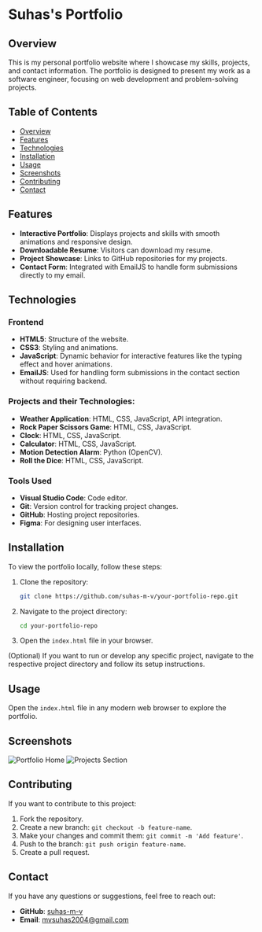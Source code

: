 # Suhas's Portfolio

## Overview
This is my personal portfolio website where I showcase my skills, projects, and contact information. The portfolio is designed to present my work as a software engineer, focusing on web development and problem-solving projects. 

## Table of Contents
- [Overview](#overview)
- [Features](#features)
- [Technologies](#technologies)
- [Installation](#installation)
- [Usage](#usage)
- [Screenshots](#screenshots)
- [Contributing](#contributing)
- [Contact](#contact)

## Features
- **Interactive Portfolio**: Displays projects and skills with smooth animations and responsive design.
- **Downloadable Resume**: Visitors can download my resume.
- **Project Showcase**: Links to GitHub repositories for my projects.
- **Contact Form**: Integrated with EmailJS to handle form submissions directly to my email.

## Technologies

### **Frontend**
- **HTML5**: Structure of the website.
- **CSS3**: Styling and animations.
- **JavaScript**: Dynamic behavior for interactive features like the typing effect and hover animations.
- **EmailJS**: Used for handling form submissions in the contact section without requiring backend.
  
### **Projects and their Technologies**:
- **Weather Application**: HTML, CSS, JavaScript, API integration.
- **Rock Paper Scissors Game**: HTML, CSS, JavaScript.
- **Clock**: HTML, CSS, JavaScript.
- **Calculator**: HTML, CSS, JavaScript.
- **Motion Detection Alarm**: Python (OpenCV).
- **Roll the Dice**: HTML, CSS, JavaScript.

### **Tools Used**
- **Visual Studio Code**: Code editor.
- **Git**: Version control for tracking project changes.
- **GitHub**: Hosting project repositories.
- **Figma**: For designing user interfaces.

## Installation
To view the portfolio locally, follow these steps:

1. Clone the repository:
    ```bash
    git clone https://github.com/suhas-m-v/your-portfolio-repo.git
    ```

2. Navigate to the project directory:
    ```bash
    cd your-portfolio-repo
    ```

3. Open the `index.html` file in your browser.

(Optional) If you want to run or develop any specific project, navigate to the respective project directory and follow its setup instructions.

## Usage
Open the `index.html` file in any modern web browser to explore the portfolio.

## Screenshots
![Portfolio Home](path-to-screenshot1.png)
![Projects Section](path-to-screenshot2.png)

## Contributing
If you want to contribute to this project:

1. Fork the repository.
2. Create a new branch: `git checkout -b feature-name`.
3. Make your changes and commit them: `git commit -m 'Add feature'`.
4. Push to the branch: `git push origin feature-name`.
5. Create a pull request.

## Contact
If you have any questions or suggestions, feel free to reach out:

- **GitHub**: [suhas-m-v](https://github.com/suhas-m-v)
- **Email**: mvsuhas2004@gmail.com
